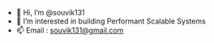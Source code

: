 - 👋 Hi, I’m @souvik131
- 👀 I’m interested in building Performant Scalable Systems
- 📫 Email : souvik131@gmail.com

<!---
souvik131/souvik131 is a ✨ special ✨ repository because its `README.md` (this file) appears on your GitHub profile.
You can click the Preview link to take a look at your changes.
--->
